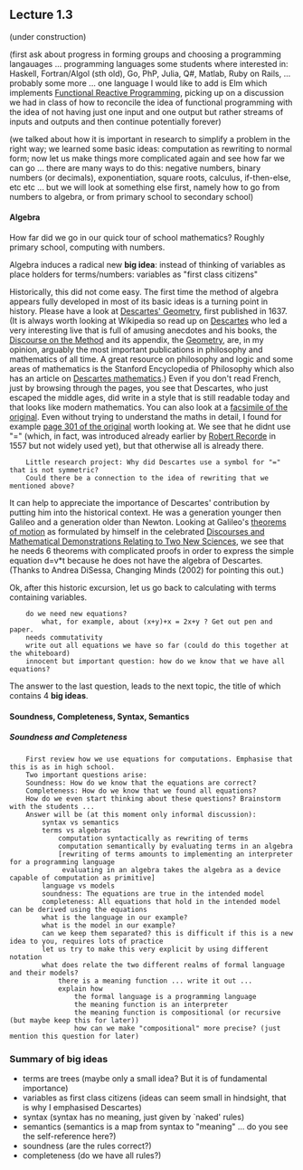 ## Lecture 1.3

(under construction)

(first ask about progress in forming groups and choosing a programming langauages ... programming languages some students where interested in: Haskell, Fortran/Algol (sth old), Go, PhP, Julia, Q#, Matlab, Ruby on Rails, ... probably some more ... one language I would like to add is Elm which implements [Functional Reactive Programming](https://en.wikipedia.org/wiki/Functional_reactive_programming), picking up on a discussion we had in class of how to reconcile the idea of functional programming with the idea of not having just one input and one output but rather streams of inputs and outputs and then continue potentially forever)

(we talked about how it is important in research to simplify a problem in the right way; we learned some basic ideas: computation as rewriting to normal form; now let us make things more complicated again and see how far we can go ... there are many ways to do this: negative numbers, binary numbers (or decimals), exponentiation, square roots, calculus, if-then-else, etc etc ... but we will look at something else first, namely how to go from numbers to algebra, or from primary school to secondary school)

#### Algebra

How far did we go in our quick tour of school mathematics? Roughly primary school, computing with numbers. 

Algebra induces a radical new **big idea**: instead of thinking of variables as place holders for terms/numbers: variables as "first class citizens"

Historically, this did not come easy. The first time the method of algebra appears fully developed in most of its basic ideas is a turning point in history. Please have a look at [Descartes' Geometry](http://www.gutenberg.org/ebooks/26400), first published in 1637. (It is always worth looking at Wikipedia so read up on [Descartes](https://en.wikipedia.org/wiki/René_Descartes) who led a very interesting live that is full of amusing anecdotes and his books, the [Discourse on the Method](https://en.wikipedia.org/wiki/Discourse_on_the_Method) and its appendix, the [Geometry](https://en.wikipedia.org/wiki/La_Géométrie), are, in my opinion, arguably the most important publications in philosophy and mathematics of all time. A great resource on  philosophy and logic and some areas of mathematics is the Stanford Encyclopedia of Philosophy which also has an article on [Descartes mathematics](https://plato.stanford.edu/entries/descartes-mathematics/).) Even if you don't read French, just by browsing through the pages, you see that Descartes, who just escaped the middle ages, did write in a style that is still readable today and that looks like modern mathematics. You can also look at a [facsimile of the original](). Even without trying to understand the maths in detail, I found for example [page 301 of the original](https://fr.wikisource.org/wiki/Page:Descartes_La_Géométrie.djvu/11) worth looking at. We see that he didnt use "=" (which, in fact, was introduced already earlier by [Robert Recorde](https://en.wikipedia.org/wiki/Robert_Recorde) in 1557 but not widely used yet), but that otherwise all is already there. 

		Little research project: Why did Descartes use a symbol for "=" that is not symmetric? 
		Could there be a connection to the idea of rewriting that we mentioned above?
		
It can help to appreciate the importance of Descartes' contribution by putting him into the historical context. He was a generation younger then Galileo and a generation older than Newton. Looking at Galileo's [theorems of motion](http://galileoandeinstein.physics.virginia.edu/tns_draft/tns_153to160.html) as formulated by himself in the celebrated [Discourses and Mathematical Demonstrations Relating to Two New Sciences](https://en.wikipedia.org/wiki/Two_New_Sciences), we see that he needs 6 theorems with complicated proofs in order to express the simple equation d=v*t because he does not have the algebra of Descartes. (Thanks to Andrea DiSessa, Changing Minds (2002) for pointing this out.)
	
Ok, after this historic excursion, let us go back to calculating with terms containing variables.

		do we need new equations?
			what, for example, about (x+y)+x = 2x+y ? Get out pen and paper.
		needs commutativity
		write out all equations we have so far (could do this together at the whiteboard)
		innocent but important question: how do we know that we have all equations?

The answer to the last question, leads to the next topic, the title of which contains 4 **big ideas**.

#### Soundness, Completeness, Syntax, Semantics

##### Soundness and Completeness
		First review how we use equations for computations. Emphasise that this is as in high school.
		Two important questions arise:
		Soundness: How do we know that the equations are correct?
		Completeness: How do we know that we found all equations?
		How do we even start thinking about these questions? Brainstorm with the students ...
		Answer will be (at this moment only informal discussion):
			syntax vs semantics
			terms vs algebras
				computation syntactically as rewriting of terms
				computation semantically by evaluating terms in an algebra
				[rewriting of terms amounts to implementing an interpreter for a programming language
				 evaluating in an algebra takes the algebra as a device capable of computation as primitive]
			language vs models
			soundness: The equations are true in the intended model
			completeness: All equations that hold in the intended model can be derived using the equations
			what is the language in our example?
			what is the model in our example?
			can we keep them separated? this is difficult if this is a new idea to you, requires lots of practice
			let us try to make this very explicit by using different notation
			what does relate the two different realms of formal language and their models?
				there is a meaning function ... write it out ...
				explain how 
					the formal language is a programming language
					the meaning function is an interpreter
					the meaning function is compositional (or recursive (but maybe keep this for later))
					how can we make "compositional" more precise? (just mention this question for later)

### Summary of big ideas
 - terms are trees (maybe only a small idea? But it is of fundamental importance)
 - variables as first class citizens (ideas can seem small in hindsight, that is why I emphasised Descartes)
 - syntax (syntax has no meaning, just given by `naked' rules)
 - semantics (semantics is a map from syntax to "meaning" ... do you see the self-reference here?)
 - soundness (are the rules correct?)
 - completeness (do we have all rules?)
 

